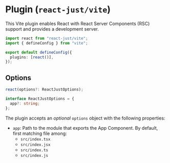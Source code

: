 # Plugin (`react-just/vite`)

This Vite plugin enables React with React Server Components (RSC) support and provides a development server.

```ts [vite.config.ts] {1,5}
import react from "react-just/vite";
import { defineConfig } from "vite";

export default defineConfig({
  plugins: [react()],
});
```

## Options

```ts
react(options?: ReactJustOptions);

interface ReactJustOptions = {
  app?: string;
};
```

The plugin accepts an _optional_ `options` object with the following properties:

- `app`: Path to the module that exports the App Component. By default, first matching file among:
  - `src/index.tsx`
  - `src/index.jsx`
  - `src/index.ts`
  - `src/index.js`

